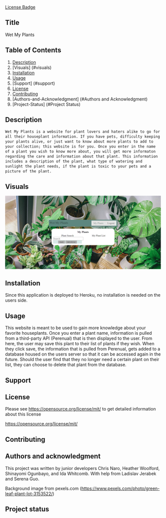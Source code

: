 [License Badge](https://img.shields.io/badge/MIT-blue)
## Title
  Wet My Plants
  
  ## Table of Contents 
1. [Description](#description)
2. [Visuals] (#visuals)
3. [Installation](#installation)
4. [Usage](#usage)
5. [Support] (#support)
6. [License](#license)
7. [Contributing](#contributing)
8. [Authors-and-Acknowledgment] (#Authors and Acknowledgment)
9. [Project-Status] (#Project Status)
## Description
    Wet My Plants is a website for plant lovers and haters alike to go for all their houseplant information. If you have pets, difficulty keeping your plants alive, or just want to know about more plants to add to your collection; this website is for you. Once you enter in the name of a plant you wish to know more about, you will get more informaton regarding the care and information about that plant. This information includes a description of the plant, what type of watering and sunlight the plant needs, if the plant is toxic to your pets and a picture of the plant.
## Visuals
<img src=./public/homepage.png>

## Installation
  Since this application is deployed to Heroku, no installation is needed on the users side.

## Usage
  This website is meant to be used to gain more knowledge about your favorite houseplants. Once you enter a plant name, information is pulled from a third-party API (Perenual) that is then displayed to the user. From here, the user may save this plant to their list of plants if they wish. When they click save, the information that is pulled from Perenual, gets added to a database housed on the users server so that it can be accessed again in the future. Should the user find that they no longer need a certain plant on their list, they can choose to delete that plant from the database.
## Support
  
## License 
Please see https://opensource.org/license/mit/ to get detailed information about this license

https://opensource.org/license/mit/

## Contributing

## Authors and acknowledgment
This project was written by junior developers Chris Naro, Heather Woolford, Shinayomi Ogunbayo, and Ida Whitcomb. With help from Ladislav Jerabek and Serena Guo.

Background image from pexels.com (https://www.pexels.com/photo/green-leaf-plant-lot-3153522/)

## Project status
